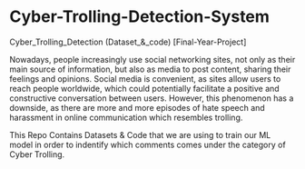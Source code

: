 # Cyber-Trolling-Detection-System
Cyber_Trolling_Detection (Dataset_&_code) [Final-Year-Project]

Nowadays, people increasingly use social networking sites, not only as their main source of information, but also as media
to post content, sharing their feelings and opinions. Social media is convenient, as sites allow users to reach people worldwide,
which could potentially facilitate a positive and constructive conversation between users. However, this phenomenon has a downside,
as there are more and more episodes of hate speech and harassment in online communication which resembles trolling.

This Repo Contains Datasets & Code that we are using to train our ML model in order to indentify which comments comes under the category of Cyber Trolling.






